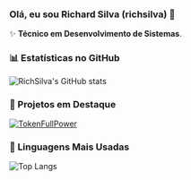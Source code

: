### Olá, eu sou Richard Silva (richsilva) 👋

✨ **Técnico em Desenvolvimento de Sistemas**.

### 📊 Estatísticas no GitHub

![RichSilva's GitHub stats](https://github-readme-stats.vercel.app/api?username=RichSilva&show_icons=true&theme=dracula)

### 📌 Projetos em Destaque

[![TokenFullPower](https://github-readme-stats.vercel.app/api/pin/?username=RichSilva&repo=token_full_power)](https://github.com/RichSilva/token_full_power)

### 🚀 Linguagens Mais Usadas

![Top Langs](https://github-readme-stats.vercel.app/api/top-langs/?username=RichSilva&layout=compact)
